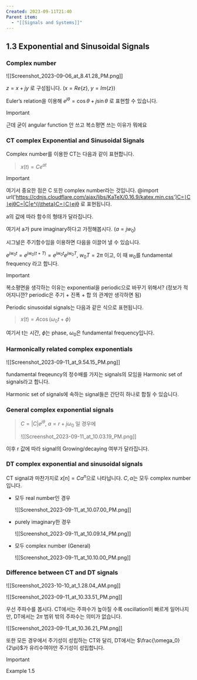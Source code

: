 ```yaml
---
Created: 2023-09-11T21:40
Parent item:
  - "[[Signals and Systems]]"
---
```

## 1.3 Exponential and Sinusoidal Signals

### Complex number

![[Screenshot_2023-09-06_at_8.41.28_PM.png]]

$z=x+jy$﻿ 로 구성됩니다. ($x=Re\{z\},\ y=Im\{z\}$﻿)

Euler’s relation을 이용해 $e^{j\theta}=\cos\theta+j\sin\theta$﻿ 로 표현할 수 있습니다.

> [!important]  
> 근데 굳이 angular function 안 쓰고 복소평면 쓰는 이유가 뭐에요  

### CT complex Exponential and Sinusoidal Signals

Complex number를 이용한 CT는 다음과 같이 표현합니다.

> $x(t) = Ce^{at}$﻿

> [!important]  
> 여기서 중요한 점은 C 또한 complex number라는 것입니다. @import url('https://cdnjs.cloudflare.com/ajax/libs/KaTeX/0.16.9/katex.min.css')C=∣C∣ejθC=|C|e^{j\theta}C=∣C∣ejθ﻿ 로 표현됩니다.  

a의 값에 따라 함수의 형태가 달라집니다.

여기서 a가 pure imaginary하다고 가정해봅시다. ($a=jw_0$﻿)

시그널은 주기함수임을 이용하면 다음을 이끌어 낼 수 있습니다.

$e^{jw_0t}=e^{jw_0(t+T)}=e^{jw_0t}e^{jw_0T},\ w_0T=2\pi$﻿ 이고, 이 때 $w_0$﻿를 fundamental frequency 라고 합니다.

> [!important]  
> 복소평면을 생각하는 이유는 exponential을 periodic으로 바꾸기 위해서? (정보가 적어지니깐? periodic은 주기 + 진폭 + 합 의 관계만 생각하면 됨)  

Periodic sinusoidal signals는 다음과 같은 식으로 표현됩니다.

> $x(t) = A\cos(\omega_0t+\phi)$﻿

여기서 t는 시간, $\phi$﻿는 phase, $\omega_0$﻿은 fundamental frequency입니다.

### Harmonically related complex exponentials

![[Screenshot_2023-09-11_at_9.54.15_PM.png]]

fundamental freqeuncy의 정수배를 가지는 signals의 모임을 Harmonic set of signals라고 합니다.

Harmonic set of signals에 속하는 signal들은 간단히 하나로 합칠 수 있습니다.

### General complex exponential signals

> $C=|C|e^{j\theta},\ a=r+j\omega_0$﻿ 일 경우에
> 
> ![[Screenshot_2023-09-11_at_10.03.19_PM.png]]

이후 r 값에 따라 signal의 Growing/decaying 여부가 달라집니다.

### DT complex exponential and sinusoidal signals

CT signal과 마찬가지로 $x[n]=C\alpha^n$﻿으로 나타납니다. $C,\alpha$﻿는 모두 complex number입니다.

- 모두 real number인 경우
    
    ![[Screenshot_2023-09-11_at_10.07.00_PM.png]]
    
- purely imaginary한 경우
    
    ![[Screenshot_2023-09-11_at_10.09.14_PM.png]]
    
- 모두 complex number (General)
    
    ![[Screenshot_2023-09-11_at_10.10.00_PM.png]]
    

### Difference between CT and DT signals

![[Screenshot_2023-10-10_at_1.28.04_AM.png]]

![[Screenshot_2023-09-11_at_10.33.51_PM.png]]

우선 주파수를 봅시다. CT에서는 주파수가 높아질 수록 oscillation이 빠르게 일어나지만, DT에서는 $2\pi$﻿ 범위 밖의 주파수는 의미가 없습니다.

![[Screenshot_2023-09-11_at_10.36.21_PM.png]]

또한 모든 경우에서 주기성이 성립하는 CT와 달리, DT에서는 $\frac{\omega_0}{2\pi}$﻿가 유리수여야만 주기성이 성립합니다.

  

> [!important]  
> Example 1.5